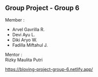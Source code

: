 ## Group Project - Group 6 
Member :  
- Arvel Gavrilla R.  
- Devi Ayu L.    
- Diki Aryo W.  
- Fadilla Miftahul J.  
  
Mentor :  
Rizky Maulita Putri
  
https://bloving-project-group-6.netlify.app/
